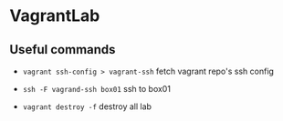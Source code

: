 # VagrantLab


## Useful commands

- `vagrant ssh-config > vagrant-ssh` fetch vagrant repo's ssh config

- `ssh -F vagrand-ssh box01` ssh to box01

- `vagrant destroy -f` destroy all lab
